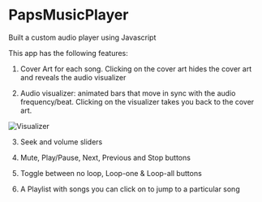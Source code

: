 # PapsMusicPlayer
Built a custom audio player using Javascript

This app has the following features:

1) Cover Art for each song. Clicking on the cover art hides the cover art and reveals the audio visualizer

2) Audio visualizer: animated bars that move in sync with the audio frequency/beat. Clicking on the visualizer takes you back to the cover art. 

![Visualizer](https://www.dropbox.com/s/7t6y1qrb3b976as/music_app_visualizer.PNG)

3) Seek and volume sliders

4) Mute, Play/Pause, Next, Previous and Stop buttons

5) Toggle between no loop, Loop-one & Loop-all buttons

6) A Playlist with songs you can click on to jump to a particular song

